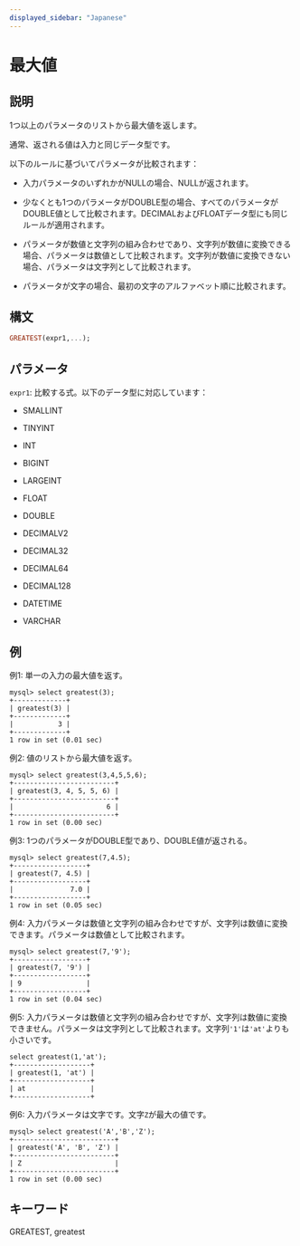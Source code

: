 ```yaml
---
displayed_sidebar: "Japanese"
---
```


# 最大値

## 説明

1つ以上のパラメータのリストから最大値を返します。

通常、返される値は入力と同じデータ型です。

以下のルールに基づいてパラメータが比較されます：

- 入力パラメータのいずれかがNULLの場合、NULLが返されます。

- 少なくとも1つのパラメータがDOUBLE型の場合、すべてのパラメータがDOUBLE値として比較されます。DECIMALおよびFLOATデータ型にも同じルールが適用されます。

- パラメータが数値と文字列の組み合わせであり、文字列が数値に変換できる場合、パラメータは数値として比較されます。文字列が数値に変換できない場合、パラメータは文字列として比較されます。

- パラメータが文字の場合、最初の文字のアルファベット順に比較されます。

## 構文

```Haskell
GREATEST(expr1,...);
```

## パラメータ

`expr1`: 比較する式。以下のデータ型に対応しています：

- SMALLINT

- TINYINT

- INT

- BIGINT

- LARGEINT

- FLOAT

- DOUBLE

- DECIMALV2

- DECIMAL32

- DECIMAL64

- DECIMAL128

- DATETIME

- VARCHAR

## 例

例1: 単一の入力の最大値を返す。

```Plain
mysql> select greatest(3);
+-------------+
| greatest(3) |
+-------------+
|           3 |
+-------------+
1 row in set (0.01 sec)
```

例2: 値のリストから最大値を返す。

```Plain
mysql> select greatest(3,4,5,5,6);
+-------------------------+
| greatest(3, 4, 5, 5, 6) |
+-------------------------+
|                       6 |
+-------------------------+
1 row in set (0.00 sec)
```

例3: 1つのパラメータがDOUBLE型であり、DOUBLE値が返される。

```Plain
mysql> select greatest(7,4.5);
+------------------+
| greatest(7, 4.5) |
+------------------+
|              7.0 |
+------------------+
1 row in set (0.05 sec)
```

例4: 入力パラメータは数値と文字列の組み合わせですが、文字列は数値に変換できます。パラメータは数値として比較されます。

```Plain
mysql> select greatest(7,'9');
+------------------+
| greatest(7, '9') |
+------------------+
| 9                |
+------------------+
1 row in set (0.04 sec)
```

例5: 入力パラメータは数値と文字列の組み合わせですが、文字列は数値に変換できません。パラメータは文字列として比較されます。文字列`'1'`は`'at'`よりも小さいです。

```Plain
select greatest(1,'at');
+-------------------+
| greatest(1, 'at') |
+-------------------+
| at                |
+-------------------+
```

例6: 入力パラメータは文字です。文字`Z`が最大の値です。

```Plain
mysql> select greatest('A','B','Z');
+-------------------------+
| greatest('A', 'B', 'Z') |
+-------------------------+
| Z                       |
+-------------------------+
1 row in set (0.00 sec)
```

## キーワード

GREATEST, greatest
